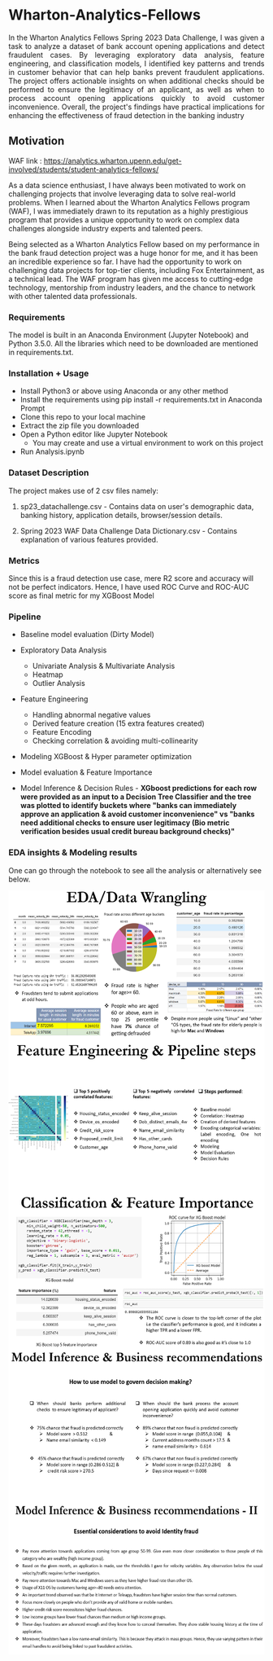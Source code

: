 Wharton-Analytics-Fellows
============================================
<p align="justify">
In the Wharton Analytics Fellows Spring 2023 Data Challenge, I was given a task to analyze a dataset of bank account opening applications and detect fraudulent cases. By leveraging exploratory data analysis, feature engineering, and classification models, I identified key patterns and trends in customer behavior that can help banks prevent fraudulent applications. The project offers actionable insights on when additional checks should be performed to ensure the legitimacy of an applicant, as well as when to process account opening applications quickly to avoid customer inconvenience. Overall, the project's findings have practical implications for enhancing the effectiveness of fraud detection in the banking industry

</p>


## Motivation

WAF link : [https://analytics.wharton.upenn.edu/get-involved/students/student-analytics-fellows/
](https://analytics.wharton.upenn.edu/get-involved/students/student-analytics-fellows/)

As a data science enthusiast, I have always been motivated to work on challenging projects that involve leveraging data to solve real-world problems. When I learned about the Wharton Analytics Fellows program (WAF), I was immediately drawn to its reputation as a highly prestigious program that provides a unique opportunity to work on complex data challenges alongside industry experts and talented peers.

Being selected as a Wharton Analytics Fellow based on my performance in the bank fraud detection project was a huge honor for me, and it has been an incredible experience so far. I have had the opportunity to work on challenging data projects for top-tier clients, including Fox Entertainment, as a technical lead. The WAF program has given me access to cutting-edge technology, mentorship from industry leaders, and the chance to network with other talented data professionals.  


### Requirements

<p align="justify">

The model is built in an Anaconda Environment (Jupyter Notebook) and Python 3.5.0. All the libraries which need to be downloaded are mentioned in requirements.txt.

### Installation + Usage
- Install Python3 or above using Anaconda or any other method
- Install the requirements using pip install -r requirements.txt in Anaconda Prompt
- Clone this repo to your local machine
- Extract the zip file you downloaded
- Open a Python editor like Jupyter Notebook 
	* You may create and use a virtual environment to work on this project
- Run Analysis.ipynb
	
</p>

### Dataset Description

The project makes use of 2 csv files namely:

1. sp23_datachallenge.csv - Contains data on user's demographic data, banking history, application details, browser/session details.

2. Spring 2023 WAF Data Challenge Data Dictionary.csv - Contains explanation of various features provided. 
	
### Metrics
Since this is a fraud detection use case, mere R2 score and accuracy will not be perfect indicators. Hence, I have used ROC Curve and ROC-AUC score as final metric for my XGBoost Model

### Pipeline
- Baseline model evaluation (Dirty Model)
- Exploratory Data Analysis
	* Univariate Analysis & Multivariate Analysis
	* Heatmap
	* Outlier Analysis
- Feature Engineering
	* Handling abnormal negative values
	* Derived feature creation (15 extra features created)
	* Feature Encoding
	* Checking correlation & avoiding multi-collinearity
- Modeling XGBoost & Hyper parameter optimization
- Model evaluation & Feature Importance

- Model Inference & Decision Rules - **XGboost predictions for each row were provided as an input to a Decision Tree Classifier and the tree was plotted to identify buckets where "banks can immediately approve an application & avoid customer inconvenience" vs "banks need additional checks to ensure user legitimacy (Bio metric verification besides usual credit bureau background checks)"**


### EDA insights & Modeling results 

One can go through the notebook to see all the analysis or alternatively see below.



<img src="results/img1.png" align="left" height="300" width="600" >
<img src="results/img2.png" align="left" height="300" width="600" >
<img src="results/img3.png" align="left" height="300" width="600" >
<img src="results/img4.png" align="left" height="300" width="600" >
<img src="results/img5.png" align="left" height="300" width="600" >


